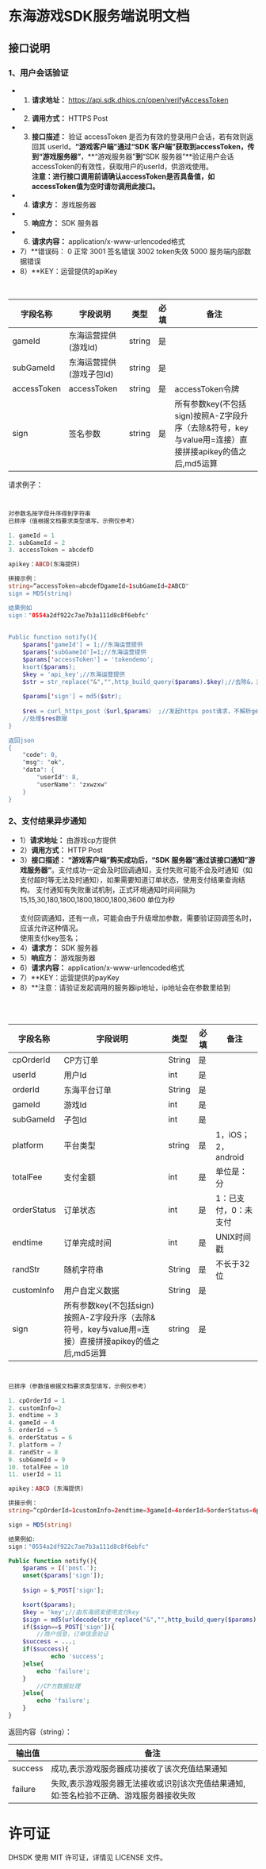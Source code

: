 # 东海游戏SDK服务端说明文档


##	接口说明
###	1、用户会话验证

* 1) **请求地址：** https://api.sdk.dhios.cn/open/verifyAccessToken
* 2) **调用方式：** HTTPS Post
* 3) **接口描述：**
验证 accessToken 是否为有效的登录用户会话，若有效则返回其 userId。**“游戏客户端”**通过“SDK 客户端”获取到accessToken，传到**“游戏服务器”**，**“游戏服务器”**到**“SDK 服务器”**验证用户会话accessToken的有效性，获取用户的userId，供游戏使用。</br>**注意：进行接口调用前请确认accessToken是否具备值，如accessToken值为空时请勿调用此接口。**
* 4) **请求方：** 游戏服务器
* 5) **响应方：** SDK 服务器
* 6) **请求内容：** application/x-www-urlencoded格式
* 7）**错误码：   0      正常 
		3001   签名错误 
		3002   token失效
		5000   服务端内部数据错误
* 8）**KEY：运营提供的apiKey


<table>
    <thead>
        <tr>
            <th>字段名称</th>
            <th>字段说明</th>
            <th>类型</th>
            <th>必填</th>
            <th>备注</th> 
        </tr>
    </thead>
    <tbody>
        <tr>
            <td>gameId</td>
            <td>东海运营提供(游戏Id)</td>
            <td>string</td>
            <td>是</td>
            <td></td>
        </tr>
		<tr>
            <td>subGameId</td>
            <td>东海运营提供(游戏子包Id)</td>
            <td>string</td>
            <td>是</td>
            <td></td>
        </tr>
        <tr>
            <td>accessToken</td>
            <td>accessToken</td>
            <td>string</td>
            <td>是</td>
            <td>accessToken令牌</td>
        </tr>
        <tr>
            <td>sign</td>
            <td>签名参数</td>
            <td>string</td>
            <td>是</td>
            <td>所有参数key(不包括sign)按照A-Z字段升序（去除&符号，key与value用=连接）直接拼接apikey的值之后,md5运算</td>
        </tr>
    </tbody>
</table>

请求例子：   
```php


对参数名按字母升序得到字符串
已排序（值根据文档要求类型填写，示例仅参考）

1. gameId = 1
2. subGameId = 2
3. accessToken = abcdefD

apikey：ABCD(东海提供)

拼接示例：
string=“accessToken=abcdefDgameId=1subGameId=2ABCD"
sign = MD5(string)

结果例如
sign："0554a2df922c7ae7b3a111d8c8f6ebfc"
 
 
Public function notify(){
    $params['gameId'] = 1;//东海运营提供
    $params['subGameId']=1;//东海运营提供
    $params['accessToken'] = 'tokendemo';
    ksort($params);
    $key = 'api_key';//东海运营提供
    $str = str_replace("&","",http_build_query($params).$key);//去除&，升序拼接成：accessToken=accessakkgameId=1subGameId=1api_key
    
    $params['sign'] = md5($str);
    
    $res = curl_https_post（$url,$params） ;//发起https post请求，不解析get请求
    //处理$res数据
}

返回json
{
    "code": 0,
    "msg": "ok",
    "data": {
        "userId": 8,
        "userName": "zxwzxw"
    }
}
```


###	2、支付结果异步通知
* 1）**请求地址：** 由游戏cp方提供
* 2）**调用方式：** HTTP Post
* 3）**接口描述：**
**“游戏客户端”**购买成功后，**“SDK 服务器”**通过该接口通知**”游戏服务器“**。支付成功一定会及时回调通知，支付失败可能不会及时通知（如支付超时等无法及时通知），如果需要知道订单状态，使用支付结果查询结构。
支付通知有失败重试机制，正式环境通知时间间隔为15,15,30,180,1800,1800,1800,1800,3600 单位为秒<br>
<br>支付回调通知，还有一点，可能会由于升级增加参数，需要验证回调签名时，应该允许这种情况。</br>
使用支付key签名；
* 4）**请求方：** SDK 服务器  
* 5）**响应方：** 游戏服务器 
* 6）**请求内容：** application/x-www-urlencoded格式
* 7）**KEY：运营提供的payKey
* 8）**注意：请验证发起调用的服务器ip地址，ip地址会在参数里给到
<table>
    <thead>
        <tr>
            <th>字段名称</th>
            <th>字段说明</th>
            <th>类型</th>
            <th>必填</th>
            <th>备注</th>
        </tr>
    </thead>
    <tbody>
        <tr>
            <td>cpOrderId</td>
            <td>CP方订单</td>
            <td>String</td>
            <td>是</td>
            <td></td>
        </tr>
        <tr>
            <td>userId</td>
            <td>用户Id</td>
            <td>int</td>
            <td>是</td>
            <td></td>
        </tr>
        <tr>
            <td>orderId</td>
            <td>东海平台订单</td>
            <td>String</td>
            <td>是</td>
            <td></td>
        </tr>
        <tr>
            <td>gameId</td>
            <td>游戏Id</td>
            <td>int</td>
            <td>是</td>
            <td></td>
        </tr>
	<tr>
            <td>subGameId</td>
            <td>子包Id</td>
            <td>int</td>
            <td>是</td>
            <td></td>
        </tr>
        <tr>
            <td>platform</td>
            <td>平台类型</td>
            <td>string</td>
            <td>是</td>
            <td>1，iOS；2，android</td>
        </tr>
        <tr>
            <td>totalFee</td>
            <td>支付金额</td>
            <td>int</td>
            <td>是</td>
            <td>单位是：分</td>
        </tr>
        <tr>
            <td>orderStatus</td>
            <td>订单状态</td>
            <td>int</td>
            <td>是</td>
            <td>1：已支付，0：未支付</td>
        </tr>
	<tr>
            <td>endtime</td>
            <td>订单完成时间</td>
            <td>int</td>
            <td>是</td>
            <td>UNIX时间戳</td>
        </tr>
	<tr>
            <td>randStr</td>
            <td>随机字符串</td>
            <td>String</td>
            <td>是</td>
            <td>不长于32位</td>
        </tr>
	<tr>
            <td>customInfo</td>
            <td>用户自定义数据</td>
            <td>String</td>
            <td>是</td>
            <td></td>
        </tr>
        <tr>
            <td>sign</td>
            <td>所有参数key(不包括sign)按照A-Z字段升序（去除&符号，key与value用=连接）直接拼接apikey的值之后,md5运算</td>
            <td>string</td>
            <td>是</td>
            <td></td>
        </tr>
    </tbody>
</table>


```php


已排序（参数值根据文档要求类型填写，示例仅参考）

1. cpOrderId = 1   
2. customInfo=2 
3. endtime = 3
4. gameId = 4
5. orderId = 5
6. orderStatus = 6
7. platform = 7
8. randStr = 8
9. subGameId = 9
10. totalFee = 10
11. userId = 11

apikey：ABCD (东海提供)

拼接示例：
string=“cpOrderId=1customInfo=2endtime=3gameId=4orderId=5orderStatus=6platform=7randStr=8subGameId=9totalFee=10userId=11ABCD”

sign = MD5(string)

结果例如:
sign："0554a2df922c7ae7b3a111d8c8f6ebfc"

Public function notify(){
    $params = I('post.');
    unset($params['sign']);
    
    $sign = $_POST['sign'];

    ksort($params);
    $key = 'key';//由东海颁发使用支付key
    $sign = md5(urldecode(str_replace("&","",http_build_query($params).$key)));
    if($sign==$_POST['sign']){
    	//商户信息，订单信息验证
	$success = ...;
	if($success){
        	echo 'success';
	}else{
		echo 'failure';
	}
        //CP方数据处理
    }else{
    	echo 'failure';
    }
}
```

返回内容（string）：
<table>
    <thead>
        <tr>
            <th>输出值</th>
            <th>备注</th>
        </tr>
    </thead>
    <tbody>
        <tr>
            <td>success</td>
            <td>成功,表示游戏服务器成功接收了该次充值结果通知</td>
        </tr>
        <tr>
            <td>failure</td>
            <td>失败,表示游戏服务器无法接收或识别该次充值结果通知,如:签名检验不正确、游戏服务器接收失败</td>
        </tr>
    </tbody>
</table>
	
	
	

许可证
==============
DHSDK 使用 MIT 许可证，详情见 LICENSE 文件。

